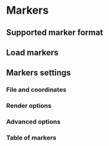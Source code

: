 # Markers

## Supported marker format

<!--
Talk about CSV
-->

## Load markers

## Markers settings

### File and coordinates

### Render options

### Advanced options

### Table of markers

